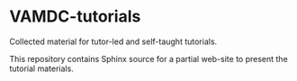 VAMDC-tutorials
===============

Collected material for tutor-led and self-taught tutorials.

This repository contains Sphinx source for a partial web-site to present the tutorial materials.
